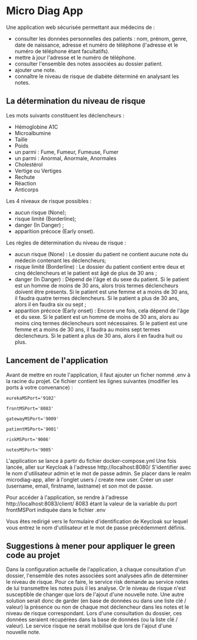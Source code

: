 # Micro Diag App

Une application web sécurisée permettant aux médecins de :
  - consulter les données personnelles des patients : nom, prénom, genre, date de naissance, adresse et numéro
de téléphone (l'adresse et le numéro de téléphone étant facultatifs).
  - mettre à jour l'adresse et le numéro de téléphone. 
  - consulter l'ensemble des notes associées au dossier patient.
  - ajouter une note.
  - connaître le niveau de risque de diabète déterminé en analysant les notes.


## La détermination du niveau de risque

Les mots suivants constituent les déclencheurs :
   - Hémoglobine A1C
   - Microalbumine
   - Taille
   - Poids
   - un parmi : Fume, Fumeur, Fumeuse, Fumer
   - un parmi : Anormal, Anormale, Anormales
   - Cholestérol
   - Vertige ou Vertiges
   - Rechute
   - Réaction
   - Anticorps

Les 4 niveaux de risque possibles :
- aucun risque (None);
- risque limité (Borderline); 
- danger (In Danger) ;
- apparition précoce (Early onset).

Les règles de détermination du niveau de risque :
- aucun risque (None) : Le dossier du patient ne contient aucune note du médecin contenant les déclencheurs;
- risque limité (Borderline) : Le dossier du patient contient entre deux et cinq déclencheurs et le patient
est âgé de plus de 30 ans ;
- danger (In Danger) : Dépend de l'âge et du sexe du patient. Si le patient est un homme de moins de 30 ans,
alors trois termes déclencheurs doivent être présents. Si le patient est une femme et a moins de 30 ans,
il faudra quatre termes déclencheurs. Si le patient a plus de 30 ans, alors il en faudra six ou sept ;
- apparition précoce (Early onset) : Encore une fois, cela dépend de l'âge et du sexe. Si le patient 
est un homme de moins de 30 ans, alors au moins cinq termes déclencheurs sont nécessaires. Si le patient 
est une femme et a moins de 30 ans, il faudra au moins sept termes déclencheurs. Si le patient a plus de 30 ans,
alors il en faudra huit ou plus.

  

## Lancement de l'application

Avant de mettre en route l'application, il faut ajouter un ficher nommé .env à la racine du projet.
Ce fichier contient les lignes suivantes (modifier les ports à votre convenance) :

    eurekaMSPort='9102' 
    
    frontMSPort='8083'
    
    gatewayMSPort='9009'
    
    patientMSPort='9001'
    
    riskMSPort='9006'
    
    notesMSPort='9005'

L'application se lance à partir du fichier docker-compose.yml
Une fois lancée, aller sur Keycloak à l'adresse http://localhost:8080/  S'identifier avec le nom d'utilisateur  admin 
et le mot de passe  admin. Se placer dans le realm microdiag-app, aller à l'onglet users / create new user.
Créer un user (username, email, firstname, lastname) et son mot de passe. 

Pour accéder à l'application, se rendre à l'adresse  http://localhost:8083/client/ 
8083 étant la valeur de la variable du port frontMSPort indiquée dans le fichier .env

Vous êtes redirigé vers le formulaire d'identification de Keycloak sur lequel vous entrez le nom d'utilisateur
et le mot de passe précédemment définis.


## Suggestions à mener pour appliquer le green code au projet

Dans la configuration actuelle de l'application, à chaque consultation d'un dossier, l'ensemble des notes associées
sont analysées afin de déterminer le niveau de risque. Pour ce faire, le service risk demande au service notes de lui
transmettre les notes puis il les analyse. Or le niveau de risque n'est susceptible de changer que lors de l'ajout
d'une nouvelle note. Une autre solution serait donc de garder (en base de données ou dans une liste clé / valeur) 
la présence ou non de chaque mot déclencheur dans les notes et le niveau de risque correspondant. Lors d'une
consultation du dossier, ces données seraient récupérées dans la base de données (ou la liste clé / valeur). Le service 
risque ne serait mobilisé que lors de l'ajout d'une nouvelle note. 